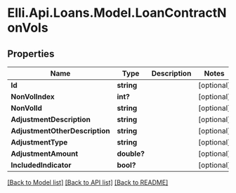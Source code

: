 # Elli.Api.Loans.Model.LoanContractNonVols
## Properties

Name | Type | Description | Notes
------------ | ------------- | ------------- | -------------
**Id** | **string** |  | [optional] 
**NonVolIndex** | **int?** |  | [optional] 
**NonVolId** | **string** |  | [optional] 
**AdjustmentDescription** | **string** |  | [optional] 
**AdjustmentOtherDescription** | **string** |  | [optional] 
**AdjustmentType** | **string** |  | [optional] 
**AdjustmentAmount** | **double?** |  | [optional] 
**IncludedIndicator** | **bool?** |  | [optional] 

[[Back to Model list]](../README.md#documentation-for-models) [[Back to API list]](../README.md#documentation-for-api-endpoints) [[Back to README]](../README.md)

